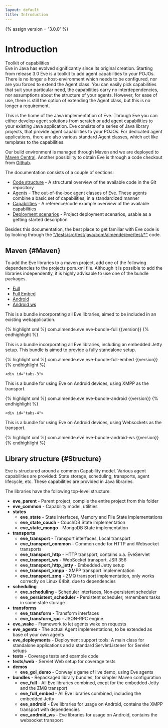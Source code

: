 ```yaml
---
layout: default
title: Introduction
---
```


{% assign version = '3.0.0' %}

# Introduction

<div class="Evehighlight">
<span>Toolkit of capabilities</span><br>
Eve in Java has evolved significantly since its original creation. 
Starting from release 3.0 Eve is a toolkit to add agent 
capabilities to your POJOs. There is no longer a host-environment which needs to be configured,
nor are you forced to extend the Agent class. You can easily pick capabilities
that suit your particular need, the capabilities carry no interdependencies, nor 
assumptions about the structure of your agents. However, for ease of use, there is
still the option of extending the Agent class, but this is no longer a requirement.
</div>

This is the home of the Java implementation of Eve. Through Eve you can either develop agent solutions from scratch or add agent capabilities to your existing Java application. Eve consists of a series of Java library projects, that provide agent capabilities to your POJOs. For dedicated agent applications, there are also various standard Agent classes, which act like templates to the capabilities.<br>

Our build environment is managed through Maven and we are deployed to [Maven Central](#Maven). Another possibility to obtain 
Eve is through a code checkout from [Github](https://github.com/almende/eve).

The documentation consists of a couple of sections:

* [Code structure](#Structure) - A structural overview of the available code in the Git repository
* [Agents](agents.html) - The out-of-the-box agent classes of Eve. These agents combine a basic set of capabilities, in a standardized manner
* [Capabilities](capabilities.html) - A reference/code example overview of the available capabilities
* [Deployment scenarios](setups.html) - Project deployment scenarios, usable as a getting started description

Besides this documentation, the best place to get familiar with Eve code is by looking through the ["/tests/src/test/java/com/almende/eve/test/*"](https://github.com/almende/eve/tree/development/tests/src/test/java/com/almende/eve/test) code.

## Maven {#Maven}

To add the Eve libraries to a maven project, add one of the following dependencies to the projects
pom.xml file. Although it is possible to add the libraries independently, it is highly advisable to
use one of the bundle packages.

<div id="tabs">
	<ul>
		<li><a href="#tabs-1">Full</a></li>
		<li><a href="#tabs-2">Full Embed</a></li>
		<li><a href="#tabs-3">Android</a></li>
		<li><a href="#tabs-4">Android ws</a></li>
	</ul>
	<div id="tabs-1">
This is a bundle incorporating all Eve libraries, aimed to be included in an existing webapplication.

{% highlight xml %}
<dependency>
    <groupId>com.almende.eve</groupId>
    <artifactId>eve-bundle-full</artifactId>
    <version>{{version}}</version>
</dependency>
{% endhighlight %}
	</div>
	<div id="tabs-2">
This is a bundle incorporating all Eve libraries, including an embedded Jetty setup.
This bundle is aimed to provide a fully standalone setup.

{% highlight xml %}
<dependency>
    <groupId>com.almende.eve</groupId>
    <artifactId>eve-bundle-full-embed</artifactId>
    <version>{{version}}</version>
</dependency>
{% endhighlight %}
	</div>

	<div id="tabs-3">
This is a bundle for using Eve on Android devices, using XMPP as the transport.

{% highlight xml %}
<dependency>
    <groupId>com.almende.eve</groupId>
    <artifactId>eve-bundle-android</artifactId>
    <version>{{version}}</version>
</dependency>
{% endhighlight %}
	</div>

	<div id="tabs-4">
This is a bundle for using Eve on Android devices, using Websockets as the transport.

{% highlight xml %}
<dependency>
    <groupId>com.almende.eve</groupId>
    <artifactId>eve-bundle-android-ws</artifactId>
    <version>{{version}}</version>
</dependency>
{% endhighlight %}
	</div>

</div>

## Library structure {#Structure}

Eve is structured around a common Capability model. Various agent capabilities are provided: State storage, scheduling, transports, agent lifecycle, etc. These capabilities are provided in Java libraries.

The libraries have the following top-level structure:
<ul>
	<li><b>eve_parent</b> - Parent project, compile the entire project from this folder</li>
	<li><b>eve_common</b> - Capability model, utilities</li>
	<li><b>states</b>
		<ul>
			<li><b>eve_state</b> - State interfaces, Memory and File State implementations</li>
			<li><b>eve_state_couch</b> - CouchDB State implementation</li>
			<li><b>eve_state_mongo</b> - MongoDB State implementation</li>
 		</ul>
	</li>
	<li><b>transports</b>
		<ul>
			<li><b>eve_transport</b> - Transport interfaces, Local transport</li>
			<li><b>eve_transport_common</b> - Common code for HTTP and Websocket transports</li>
			<li><b>eve_transport_http</b> - HTTP transport, contains o.a. EveServlet</li>
			<li><b>eve_transport_ws</b> - WebSocket transport, JSR 356</li>
			<li><b>eve_transport_http_jetty</b> - Embedded Jetty setup</li>
			<li><b>eve_transport_xmpp</b> - XMPP transport implementation</li>
			<li><b>eve_transport_zmq</b> - ZMQ transport implementation, only works correctly on Linux 64bit, due to dependencies</li>
		</ul>
	</li>
	<li><b>scheduling</b>
		<ul>
			<li><b>eve_scheduling</b> - Scheduler interfaces, Non-persistent scheduler</li>
			<li><b>eve_persistent_scheduler</b> - Persistent scheduler, remembers tasks in some state storage</li>
		</ul>
	</li>
	<li><b>transforms</b>
		<ul>
			<li><b>eve_transform</b> - Transform interfaces</li>
			<li><b>eve_transform_rpc</b> - JSON-RPC engine</li>
		</ul>
	</li>
	<li><b>eve_wake</b> - Framework to let agents wake on requests</li>
	<li><b>eve_agents</b> - The actual Agent implementations, to be extended as base of your own agents</li>
	<li><b>eve_deployments</b> - Deployment support tools: A main class for standalone applications and a standard ServletListener for Servlet setups</li>
	<li><b>tests</b> - Coverage tests and example code</li>
	<li><b>tests/web</b> - Servlet Web setup for coverage tests</li>
	<li><b>demos</b>
		<ul>
			<li><b>eve_gol_demo</b> - Conway's game of live demo, using Eve agents</li>
		</ul>
	</li>
	<li><b>bundles</b> - Repackaged library bundles, for simpler Maven configuration
		<ul>
			<li><b>eve_full</b> - All Eve libraries combined, exept for the embedded Jetty and the ZMQ transport</li>
			<li><b>eve_full_embed</b> - All Eve libraries combined, including the embedded Jetty</li>
			<li><b>eve_android</b> - Eve libraries for usage on Android, contains the XMPP transport with dependencies</li>
			<li><b>eve_android_ws</b> - Eve libraries for usage on Android, contains the websocket transport</li>
		</ul>
	</li>
</ul>








